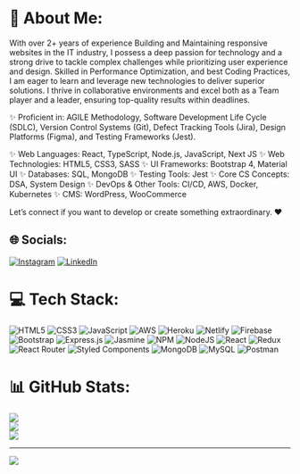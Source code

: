 # 💫 About Me:
With over 2+ years of experience Building and Maintaining responsive websites in the IT industry, I possess a deep passion for technology and a strong drive to tackle complex challenges while prioritizing user experience and design. Skilled in Performance Optimization, and best Coding Practices, I am eager to learn and leverage new technologies to deliver superior solutions. I thrive in collaborative environments and excel both as a Team player and a leader, ensuring top-quality results within deadlines.

✨ Proficient in: AGILE Methodology, Software Development Life Cycle (SDLC), Version Control Systems (Git), Defect Tracking Tools (Jira), Design Platforms (Figma), and Testing Frameworks (Jest).

✨ Web Languages: React, TypeScript, Node.js, JavaScript, Next JS
✨ Web Technologies: HTML5, CSS3, SASS
✨ UI Frameworks: Bootstrap 4, Material UI
✨ Databases: SQL, MongoDB
✨ Testing Tools: Jest
✨ Core CS Concepts: DSA, System Design
✨ DevOps & Other Tools: CI/CD, AWS, Docker, Kubernetes
✨ CMS: WordPress, WooCommerce

Let’s connect if you want to develop or create something extraordinary. ❤️


## 🌐 Socials:
[![Instagram](https://img.shields.io/badge/Instagram-%23E4405F.svg?logo=Instagram&logoColor=white)](https://instagram.com/https://instagram.com/rutwik_k_?igshid=NmQ2ZmYxZjA=) [![LinkedIn](https://img.shields.io/badge/LinkedIn-%230077B5.svg?logo=linkedin&logoColor=white)](https://linkedin.com/in/https://www.linkedin.com/in/rutwikkalbandhe) 

# 💻 Tech Stack:
![HTML5](https://img.shields.io/badge/html5-%23E34F26.svg?style=for-the-badge&logo=html5&logoColor=white) ![CSS3](https://img.shields.io/badge/css3-%231572B6.svg?style=for-the-badge&logo=css3&logoColor=white) ![JavaScript](https://img.shields.io/badge/javascript-%23323330.svg?style=for-the-badge&logo=javascript&logoColor=%23F7DF1E) ![AWS](https://img.shields.io/badge/AWS-%23FF9900.svg?style=for-the-badge&logo=amazon-aws&logoColor=white) ![Heroku](https://img.shields.io/badge/heroku-%23430098.svg?style=for-the-badge&logo=heroku&logoColor=white) ![Netlify](https://img.shields.io/badge/netlify-%23000000.svg?style=for-the-badge&logo=netlify&logoColor=#00C7B7) ![Firebase](https://img.shields.io/badge/firebase-%23039BE5.svg?style=for-the-badge&logo=firebase) ![Bootstrap](https://img.shields.io/badge/bootstrap-%23563D7C.svg?style=for-the-badge&logo=bootstrap&logoColor=white) ![Express.js](https://img.shields.io/badge/express.js-%23404d59.svg?style=for-the-badge&logo=express&logoColor=%2361DAFB) ![Jasmine](https://img.shields.io/badge/jasmine-%238A4182.svg?style=for-the-badge&logo=jasmine&logoColor=white) ![NPM](https://img.shields.io/badge/NPM-%23000000.svg?style=for-the-badge&logo=npm&logoColor=white) ![NodeJS](https://img.shields.io/badge/node.js-6DA55F?style=for-the-badge&logo=node.js&logoColor=white) ![React](https://img.shields.io/badge/react-%2320232a.svg?style=for-the-badge&logo=react&logoColor=%2361DAFB) ![Redux](https://img.shields.io/badge/redux-%23593d88.svg?style=for-the-badge&logo=redux&logoColor=white) ![React Router](https://img.shields.io/badge/React_Router-CA4245?style=for-the-badge&logo=react-router&logoColor=white) ![Styled Components](https://img.shields.io/badge/styled--components-DB7093?style=for-the-badge&logo=styled-components&logoColor=white) ![MongoDB](https://img.shields.io/badge/MongoDB-%234ea94b.svg?style=for-the-badge&logo=mongodb&logoColor=white) ![MySQL](https://img.shields.io/badge/mysql-%2300f.svg?style=for-the-badge&logo=mysql&logoColor=white) ![Postman](https://img.shields.io/badge/Postman-FF6C37?style=for-the-badge&logo=postman&logoColor=white)
# 📊 GitHub Stats:
![](https://github-readme-stats.vercel.app/api?username=Rutwik1&theme=dark&hide_border=false&include_all_commits=true&count_private=false)<br/>
![](https://github-readme-streak-stats.herokuapp.com/?user=Rutwik1&theme=dark&hide_border=false)<br/>
![](https://github-readme-stats.vercel.app/api/top-langs/?username=Rutwik1&theme=dark&hide_border=false&include_all_commits=true&count_private=false&layout=compact)

---
[![](https://visitcount.itsvg.in/api?id=Rutwik1&icon=0&color=0)](https://visitcount.itsvg.in)

<!-- Proudly created with GPRM ( https://gprm.itsvg.in ) -->
